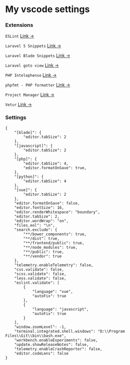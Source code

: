 # My vscode settings


### Extensions

`ESLint` [Link &rarr;](https://marketplace.visualstudio.com/items?itemName=dbaeumer.vscode-eslint)

`Laravel 5 Snippets` [Link &rarr;](https://marketplace.visualstudio.com/items?itemName=onecentlin.laravel5-snippets)

`Laravel Blade Snippets` [Link &rarr;](https://marketplace.visualstudio.com/items?itemName=onecentlin.laravel-blade)

`Laravel goto view` [Link &rarr;](https://marketplace.visualstudio.com/items?itemName=codingyu.laravel-goto-view)

`PHP Intelephense` [Link &rarr;](https://marketplace.visualstudio.com/items?itemName=bmewburn.vscode-intelephense-client)

`phpfmt - PHP formatter` [Link &rarr;](https://marketplace.visualstudio.com/items?itemName=kokororin.vscode-phpfmt)

`Project Manager` [Link &rarr;](https://marketplace.visualstudio.com/items?itemName=alefragnani.project-manager)

`Vetur` [Link &rarr;](https://marketplace.visualstudio.com/items?itemName=octref.vetur)

### Settings

```
{
    "[blade]": {
        "editor.tabSize": 2
    },
    "[javascript]": {
        "editor.tabSize": 2
    },
    "[php]": {
        "editor.tabSize": 4,
        "editor.formatOnSave": true,
    },
    "[python]": {
        "editor.tabSize": 4
    },
    "[vue]": {
        "editor.tabSize": 2
    },
    "editor.formatOnSave": false,
    "editor.fontSize": 16,
    "editor.renderWhitespace": "boundary",
    "editor.tabSize": 2,
    "editor.wordWrap": "on",
    "files.eol": "\n",
    "search.exclude": {
        "**/bower_components": true,
        "**/dist": true,
        "**/frontend/public": true,
        "**/node_modules": true,
        "**/public": true,
        "**/vendor": true
    },
    "telemetry.enableTelemetry": false,
    "css.validate": false,
    "scss.validate": false,
    "less.validate": false,
    "eslint.validate": [
        {
            "language": "vue",
            "autoFix": true
        },
        {
            "language": "javascript",
            "autoFix": true
        }
    ],
    "window.zoomLevel": -1,
    "terminal.integrated.shell.windows": "D:\\Program Files\\Git\\bin\\bash.exe",
    "workbench.enableExperiments": false,
    "update.showReleaseNotes": false,
    "telemetry.enableCrashReporter": false,
    "editor.codeLens": false
}
```
